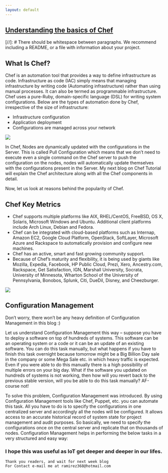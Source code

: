 ```yaml
---
layout: default
---
```



## [Understanding the basics of Chef](https://www.youtube.com/watch?v=04oITjdLtho)

[//]: #  There should be whitespace between paragraphs. We recommend including a README, or a file with information about your project.

## What Is Chef?
Chef is an automation tool that provides a way to define infrastructure as code. Infrastructure as code (IAC) simply means that managing infrastructure by writing code (Automating infrastructure) rather than using manual processes. It can also be termed as programmable infrastructure. Chef uses a pure-Ruby, domain-specific language (DSL) for writing system configurations. Below are the types of automation done by Chef, irrespective of the size of infrastructure:

* Infrastructure configuration
* Application deployment 
* Configurations are managed across your network


![](https://msystechnologies.com/wp-content/uploads/2018/04/chef.png) 

In Chef, Nodes are dynamically updated with the configurations in the Server. This is called Pull Configuration which means that we don’t need to execute even a single command on the Chef server to push the configuration on the nodes, nodes will automatically update themselves with the configurations present in the Server. My next blog on Chef Tutorial will explain the Chef architecture along with all the Chef components in detail.

Now, let us look at reasons behind the popularity of Chef.

## Chef Key Metrics

* Chef supports multiple platforms like AIX, RHEL/CentOS, FreeBSD, OS X, Solaris, Microsoft Windows and Ubuntu. Additional client platforms include Arch Linux, Debian and Fedora.
* Chef can be integrated with cloud-based platforms such as Internap, Amazon EC2, Google Cloud Platform, OpenStack, SoftLayer, Microsoft Azure and Rackspace to automatically provision and configure new machines.
* Chef has an active, smart and fast growing community support.
* Because of Chef’s maturity and flexibility, it is being used by giants like Mozilla, Expedia, Facebook, HP Public Cloud, Prezi, Xero, Ancestry.com, Rackspace, Get Satisfaction, IGN, Marshall University, Socrata, University of Minnesota, Wharton School of the University of Pennsylvania, Bonobos, Splunk, Citi, DueDil, Disney, and Cheezburger.


![ ](https://dl.cdn-anritsu.com/images/tm/solutions/mt1000a-05/mt1000a-5g-ecpri-01e.jpg?la=en-us) 

## Configuration Management
Don’t worry, there won’t be any heavy definition of Configuration Management in this blog :)

Let us understand Configuration Management this way – suppose you have to deploy a software on top of hundreds of systems. This software can be an operating system or a code or it can be an update of an existing software. You can do this task manually, but what happens if you have to finish this task overnight because tomorrow might be a Big Billion Day sale in the company or some Mega Sale etc. in which heavy traffic is expected. Even if you were able to do this manually there is a high possibility of multiple errors on your big day. What if the software you updated on hundreds of systems is not working, then how will you revert back to the previous stable version, will you be able to do this task manually? AF-course not!

To solve this problem, Configuration Management was introduced. By using Configuration Management tools like Chef, Puppet, etc. you can automate this task. All you have to do is to specify the configurations in one centralized server and accordingly all the nodes will be configured. It allows access to an accurate historical record of system state for project management and audit purposes. So basically, we need to specify the configurations once on the central server and replicate that on thousands of nodes. Configuration Management helps in performing the below tasks in a very structured and easy way:


### I hope this was useful as IoT get deeper and deeper in our lifes.


```
Thank you readers, and wait for next week blog
For Contact e-mail me at ramirez368@hotmail.com

```
